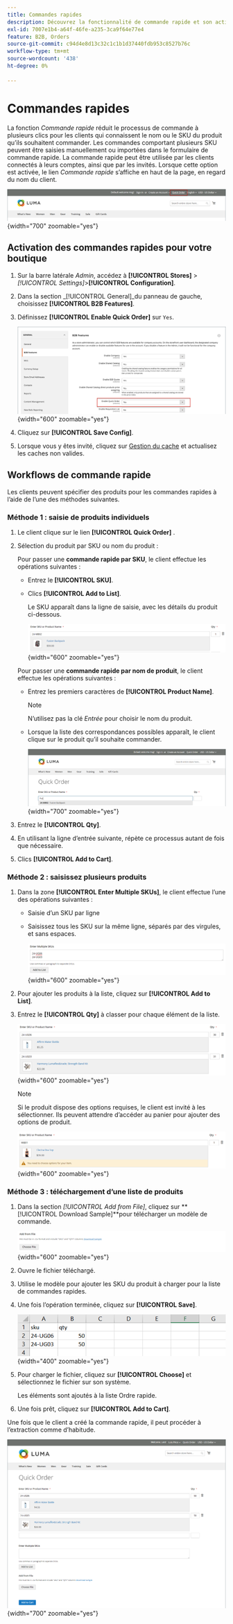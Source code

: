 ```yaml
---
title: Commandes rapides
description: Découvrez la fonctionnalité de commande rapide et son activation pour vos clients.
exl-id: 7007e1b4-a64f-46fe-a235-3ca9f64e77e4
feature: B2B, Orders
source-git-commit: c94d4e8d13c32c1c1b1d37440fdb953c8527b76c
workflow-type: tm+mt
source-wordcount: '438'
ht-degree: 0%

---
```


# Commandes rapides

La fonction _Commande rapide_ réduit le processus de commande à plusieurs clics pour les clients qui connaissent le nom ou le SKU du produit qu’ils souhaitent commander. Les commandes comportant plusieurs SKU peuvent être saisies manuellement ou importées dans le formulaire de commande rapide. La commande rapide peut être utilisée par les clients connectés à leurs comptes, ainsi que par les invités. Lorsque cette option est activée, le lien _Commande rapide_ s’affiche en haut de la page, en regard du nom du client.

![Lien de commande rapide](./assets/quick-order-link.png){width="700" zoomable="yes"}

## Activation des commandes rapides pour votre boutique

1. Sur la barre latérale _Admin_, accédez à **[!UICONTROL Stores]** > _[!UICONTROL Settings]_>**[!UICONTROL Configuration]**.

1. Dans la section _[!UICONTROL General]_du panneau de gauche, choisissez **[!UICONTROL B2B Features]**.

1. Définissez **[!UICONTROL Enable Quick Order]** sur `Yes`.

   ![Activer l’ordre rapide](./assets/quick-orders-config.png){width="600" zoomable="yes"}

1. Cliquez sur **[!UICONTROL Save Config]**.

1. Lorsque vous y êtes invité, cliquez sur [Gestion du cache](../systems/cache-management.md) et actualisez les caches non valides.

## Workflows de commande rapide

Les clients peuvent spécifier des produits pour les commandes rapides à l’aide de l’une des méthodes suivantes.

### Méthode 1 : saisie de produits individuels

1. Le client clique sur le lien **[!UICONTROL Quick Order]** .

1. Sélection du produit par SKU ou nom du produit :

   Pour passer une **commande rapide par SKU**, le client effectue les opérations suivantes :

   - Entrez le **[!UICONTROL SKU]**.

   - Clics **[!UICONTROL Add to List]**.

     Le SKU apparaît dans la ligne de saisie, avec les détails du produit ci-dessous.

     ![Détails de commande rapide](./assets/quick-order-product-detail.png){width="600" zoomable="yes"}

   Pour passer une **commande rapide par nom de produit**, le client effectue les opérations suivantes :

   - Entrez les premiers caractères de **[!UICONTROL Product Name]**.

     >[!NOTE]
     >
     >N’utilisez pas la clé _Entrée_ pour choisir le nom du produit.

   - Lorsque la liste des correspondances possibles apparaît, le client clique sur le produit qu’il souhaite commander.

     ![Cliquez pour choisir le nom du produit](./assets/quick-order-product-name.png){width="700" zoomable="yes"}

1. Entrez le **[!UICONTROL Qty]**.

1. En utilisant la ligne d’entrée suivante, répète ce processus autant de fois que nécessaire.

1. Clics **[!UICONTROL Add to Cart]**.

### Méthode 2 : saisissez plusieurs produits

1. Dans la zone **[!UICONTROL Enter Multiple SKUs]**, le client effectue l’une des opérations suivantes :

   - Saisie d’un SKU par ligne

   - Saisissez tous les SKU sur la même ligne, séparés par des virgules, et sans espaces.

     ![Entrer plusieurs SKU](./assets/quick-order-skus.png){width="600" zoomable="yes"}

1. Pour ajouter les produits à la liste, cliquez sur **[!UICONTROL Add to List]**.

1. Entrez le **[!UICONTROL Qty]** à classer pour chaque élément de la liste.

   ![Liste à commandes rapides](./assets/quick-order-skus-detail.png){width="600" zoomable="yes"}

   >[!NOTE]
   >
   >Si le produit dispose des options requises, le client est invité à les sélectionner. Ils peuvent attendre d’accéder au panier pour ajouter des options de produit.

   ![Choose Options](./assets/quick-order-skus-product-options.png){width="600" zoomable="yes"}

### Méthode 3 : téléchargement d’une liste de produits

1. Dans la section _[!UICONTROL Add from File]_, cliquez sur **[!UICONTROL Download Sample]**pour télécharger un modèle de commande.

   ![Ajouter à partir d’un fichier](./assets/quick-order-skus-add-from-file.png){width="600" zoomable="yes"}

1. Ouvre le fichier téléchargé.

1. Utilise le modèle pour ajouter les SKU du produit à charger pour la liste de commandes rapides.

1. Une fois l’opération terminée, cliquez sur **[!UICONTROL Save]**.

   ![SKU à télécharger](./assets/quick-order-skus-add-from-file-sample.png){width="400" zoomable="yes"}

1. Pour charger le fichier, cliquez sur **[!UICONTROL Choose]** et sélectionnez le fichier sur son système.

   Les éléments sont ajoutés à la liste Ordre rapide.

1. Une fois prêt, cliquez sur **[!UICONTROL Add to Cart]**.

Une fois que le client a créé la commande rapide, il peut procéder à l’extraction comme d’habitude.

![Ordre rapide](./assets/quick-order-add-to-cart.png){width="700" zoomable="yes"}
